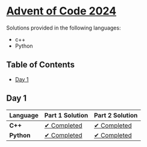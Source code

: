 # [Advent of Code 2024](https://adventofcode.com/2024)

Solutions provided in the following languages:
- c++
- Python

## Table of Contents

- [Day 1](#day-1)

## Day 1

| Language | Part 1 Solution                             | Part 2 Solution                             |
|----------|--------------------------------------------|---------------------------------------------|
| **C++**  | [✔ Completed](day1/c++/part1/day1.cpp)     | [✔ Completed](day1/c++/part2/day1_2.cpp)      |
| **Python** | [✔ Completed](day1/python/part1/day1.py)  | [✔ Completed](day1/python/part2/day1_2.py)   |


